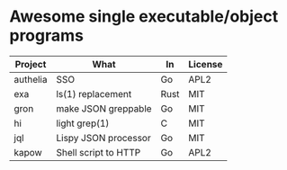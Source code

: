 # Awesome single executable/object programs

Project              | What                  | In    | License
---------------------|-----------------------|-------|---------
authelia             | SSO                   | Go    | APL2
exa                  | ls(1) replacement     | Rust  | MIT
gron                 | make JSON greppable   | Go    | MIT
hi                   | light grep(1)         | C     | MIT
jql                  | Lispy JSON processor  | Go    | MIT 
kapow                | Shell script to HTTP  | Go    | APL2
